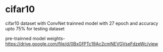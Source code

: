 # cifar10
cifar10 dataset with ConvNet trainned model with 27 epoch and accuracy upto 75% for testing dataset

pre-trainned model weights- https://drive.google.com/file/d/0BxGfPTc19Ac2cmNEVGVseFdzeWc/view
